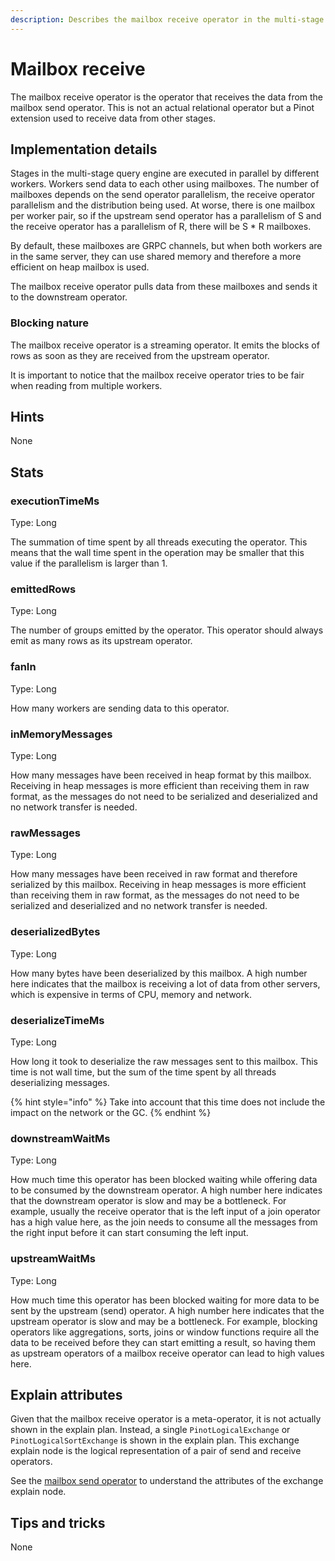 ```yaml
---
description: Describes the mailbox receive operator in the multi-stage query engine.
---
```


# Mailbox receive

The mailbox receive operator is the operator that receives the data from the mailbox send operator. This is not an actual relational operator but a Pinot extension used to receive data from other stages.

## Implementation details

Stages in the multi-stage query engine are executed in parallel by different workers. Workers send data to each other using mailboxes. The number of mailboxes depends on the send operator parallelism, the receive operator parallelism and the distribution being used. At worse, there is one mailbox per worker pair, so if the upstream send operator has a parallelism of S and the receive operator has a parallelism of R, there will be S \* R mailboxes.

By default, these mailboxes are GRPC channels, but when both workers are in the same server, they can use shared memory and therefore a more efficient on heap mailbox is used.

The mailbox receive operator pulls data from these mailboxes and sends it to the downstream operator.

### Blocking nature

The mailbox receive operator is a streaming operator. It emits the blocks of rows as soon as they are received from the upstream operator.

It is important to notice that the mailbox receive operator tries to be fair when reading from multiple workers.

## Hints

None

## Stats

### executionTimeMs

Type: Long

The summation of time spent by all threads executing the operator. This means that the wall time spent in the operation may be smaller that this value if the parallelism is larger than 1.

### emittedRows

Type: Long

The number of groups emitted by the operator. This operator should always emit as many rows as its upstream operator.

### fanIn

Type: Long

How many workers are sending data to this operator.

### inMemoryMessages

Type: Long

How many messages have been received in heap format by this mailbox. Receiving in heap messages is more efficient than receiving them in raw format, as the messages do not need to be serialized and deserialized and no network transfer is needed.

### rawMessages

Type: Long

How many messages have been received in raw format and therefore serialized by this mailbox. Receiving in heap messages is more efficient than receiving them in raw format, as the messages do not need to be serialized and deserialized and no network transfer is needed.

### deserializedBytes

Type: Long

How many bytes have been deserialized by this mailbox. A high number here indicates that the mailbox is receiving a lot of data from other servers, which is expensive in terms of CPU, memory and network.

### deserializeTimeMs

Type: Long

How long it took to deserialize the raw messages sent to this mailbox. This time is not wall time, but the sum of the time spent by all threads deserializing messages.

{% hint style="info" %}
Take into account that this time does not include the impact on the network or the GC.
{% endhint %}

### downstreamWaitMs

Type: Long

How much time this operator has been blocked waiting while offering data to be consumed by the downstream operator. A high number here indicates that the downstream operator is slow and may be a bottleneck. For example, usually the receive operator that is the left input of a join operator has a high value here, as the join needs to consume all the messages from the right input before it can start consuming the left input.

### upstreamWaitMs

Type: Long

How much time this operator has been blocked waiting for more data to be sent by the upstream (send) operator. A high number here indicates that the upstream operator is slow and may be a bottleneck. For example, blocking operators like aggregations, sorts, joins or window functions require all the data to be received before they can start emitting a result, so having them as upstream operators of a mailbox receive operator can lead to high values here.

## Explain attributes

Given that the mailbox receive operator is a meta-operator, it is not actually shown in the explain plan. Instead, a single `PinotLogicalExchange` or `PinotLogicalSortExchange` is shown in the explain plan. This exchange explain node is the logical representation of a pair of send and receive operators.

See the [mailbox send operator](mailbox-send.md#explain-attributes) to understand the attributes of the exchange explain node.

## Tips and tricks

None
